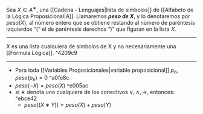 Sea $X ∈ A^∗$, una [[Cadena - Lenguajes|lista de símbolos]] de [[Alfabeto de la Lógica Proposicional|A]]. Llamaremos ***peso de X***, y lo denotaremos por $peso(X)$, al número entero que se obtiene restando al número de paréntesis izquierdos “(” el de paréntesis derechos “)” que figuran en la lista $X$.
***
$X$ es una lista cualquiera de símbolos de X y no necesariamente una [[Fórmula Lógica]]. ^4209c9

***
- Para toda [[Variables Proposicionales|variable proposicional]] $p_n$, $peso(p_n) = 0$  ^a0fe8c
- $peso(¬X) = peso(X)$  ^e005ac
- si ∗ denota uno cualquiera de los conectivos $∨, ∧,→$, entonces:  ^ebce42
	- $peso((X ∗ Y )) = peso(X) + peso(Y )$